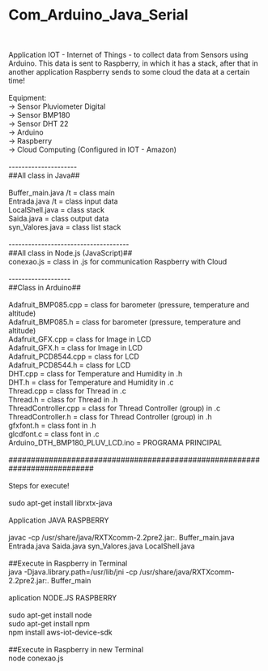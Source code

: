 # Com_Arduino_Java_Serial
<br>
<br>Application IOT - Internet of Things - to collect data from Sensors using Arduino. This data is sent to Raspberry, in which it has a stack, after that in another application Raspberry sends to some cloud the data at a certain time!
<br>
<br>Equipment:
<br>-> Sensor Pluviometer Digital
<br>-> Sensor BMP180
<br>-> Sensor DHT 22
<br>-> Arduino
<br>-> Raspberry
<br>-> Cloud Computing (Configured in IOT - Amazon)
<br>
<br>---------------------
<br>##All class in Java##
<br>
<br>Buffer_main.java            /t    = class main
<br>Entrada.java                /t    = class input data
<br>LocalShell.java                 = class stack
<br>Saida.java                      = class output data
<br>syn_Valores.java                = class list stack
<br>
<br>-------------------------------------
<br>##All class in Node.js (JavaScript)##
<br>conexao.js                      = class in .js for communication Raspberry with Cloud
<br>
<br>-------------------
<br>##Class in Arduino##
<br>
<br>Adafruit_BMP085.cpp             = class for barometer (pressure, temperature and altitude)
<br>Adafruit_BMP085.h               = class for barometer (pressure, temperature and altitude)
<br>Adafruit_GFX.cpp                = class for Image in LCD
<br>Adafruit_GFX.h                  = class for Image in LCD
<br>Adafruit_PCD8544.cpp            = class for LCD
<br>Adafruit_PCD8544.h              = class for LCD
<br>DHT.cpp                         = class for Temperature and Humidity in .h
<br>DHT.h                           = class for Temperature and Humidity in .c
<br>Thread.cpp                      = class for Thread in .c
<br>Thread.h                        = class for Thread in .h
<br>ThreadController.cpp            = class for Thread Controller (group) in .c
<br>ThreadController.h              = class for Thread Controller (group) in .h
<br>gfxfont.h                       = class font in .h
<br>glcdfont.c                      = class font in .c
<br>Arduino_DTH_BMP180_PLUV_LCD.ino = PROGRAMA PRINCIPAL
<br>
<br>###########################################################################
<br>
<br>Steps for execute!
<br>
<br>sudo apt-get install librxtx-java
<br>
<br>Application JAVA RASPBERRY
<br>
<br>javac -cp /usr/share/java/RXTXcomm-2.2pre2.jar:. Buffer_main.java Entrada.java Saida.java syn_Valores.java LocalShell.java
<br>
<br>##Execute in Raspberry in Terminal
<br>java -Djava.library.path=/usr/lib/jni -cp /usr/share/java/RXTXcomm-2.2pre2.jar:. Buffer_main
<br>
<br>aplication NODE.JS RASPBERRY
<br>
<br>sudo apt-get install node
<br>sudo apt-get install npm
<br>npm install aws-iot-device-sdk
<br>
<br>##Execute in Raspberry in new Terminal
<br>node conexao.js
<br>
